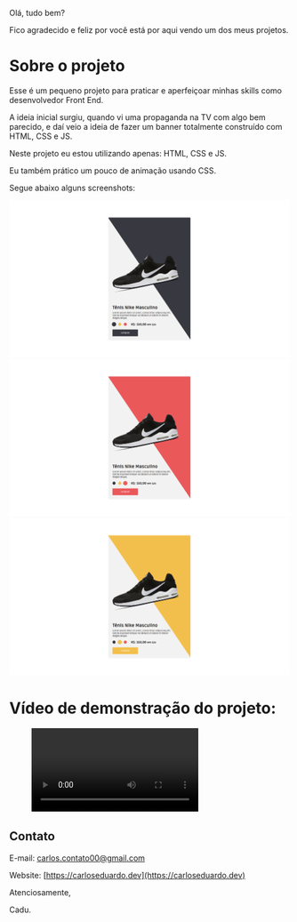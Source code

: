 Olá, tudo bem?

Fico agradecido e feliz por você está por aqui vendo um dos meus projetos.

# Sobre o projeto

Esse é um pequeno projeto para praticar e aperfeiçoar minhas skills como desenvolvedor Front End.

A ideia inicial surgiu, quando vi uma propaganda na TV com algo bem parecido, e daí veio a ideia de fazer um banner totalmente construído com HTML, CSS e JS.

Neste projeto eu estou utilizando apenas: HTML, CSS e JS.

Eu também prático um pouco de animação usando CSS.

Segue abaixo alguns screenshots:

![Traveler](./screenshot/banner-dark.png)
![Traveler](./screenshot/banner-red.png)
![Traveler](./screenshot/banner-yellow.png)


# Vídeo de demonstração do projeto:

<figure class="video_container">
  <video controls="true" allowfullscreen="true">
    <source src="./screenshot/video-demonstracao.mp4" type="video/mp4">
    <source src="./screenshot/video-demonstracao.ogg" type="video/ogg">
    <source src="./screenshot/video-demonstracao.webm" type="video/webm">
  </video>
</figure>


## Contato

E-mail: carlos.contato00@gmail.com

Website: [https://carloseduardo.dev](https://carloseduardo.dev)

Atenciosamente,

Cadu.